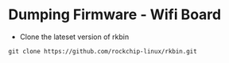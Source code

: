 # Dumping Firmware - Wifi Board
- Clone the lateset version of rkbin 
```
git clone https://github.com/rockchip-linux/rkbin.git
```
